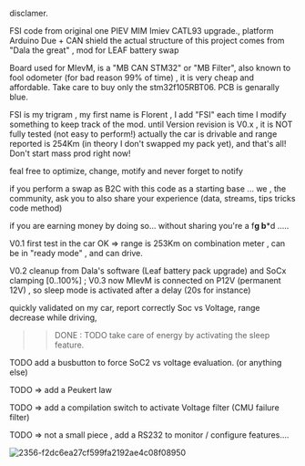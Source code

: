 disclamer.

 FSI code from original one PIEV MIM Imiev CATL93 upgrade., platform Arduino Due + CAN shield 
 the actual structure of this project comes from "Dala the great" , mod for LEAF battery swap 

 Board used for MIevM, is a "MB CAN STM32" or "MB Filter", also known to fool odometer (for bad reason 99% of time) , it is very cheap and affordable.
 Take care to buy only the stm32f105RBT06. PCB is genarally blue.
 
 FSI is my trigram , my first name is Florent , I add "FSI" each time I modify something to keep track of the mod.
until Version revision is V0.x , it is NOT fully tested (not easy to perform!) actually the car is drivable and range reported
is 254Km (in theory I don't swapped my pack yet), and that's all! Don't start mass prod right now!

 feal free to optimize, change, motify  and never forget to notify 
 
 if you perform a swap as B2C with this code as a starting base ... we , the community, ask you to also share your experience (data, streams, tips tricks code method)
 
 if you are earning money by doing so... without sharing you're a f**g b***d  ..... 


V0.1 first test in the car OK => range is 253Km on combination meter , can be in "ready mode" , and can drive.

V0.2 cleanup from Dala's software (Leaf battery pack upgrade) and SoCx clamping [0..100%] ; 
V0.3 now MIevM is connected on P12V (permanent 12V) , so sleep mode is activated after a delay (20s for instance)

quickly validated on my car, report correctly Soc vs Voltage, range decrease while driving, 



>>DONE : TODO take care of energy by activating the sleep feature.

TODO add a busbutton to force SoC2 vs voltage evaluation. (or anything else)

TODO => add a Peukert law

TODO => add a compilation switch to activate Voltage filter (CMU failure filter)

TODO => not a small piece , add a RS232 to monitor / configure features.... 


![2356-f2dc6ea27cf599fa2192ae4c08f08950](https://github.com/user-attachments/assets/1103d7ac-ac8a-44a7-8370-22248550f207)

